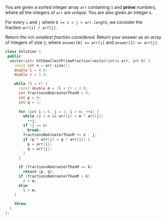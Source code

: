 You are given a sorted integer array `arr` containing `1` and **prime** numbers, where all the integers of `arr` are unique. You are also given an integer `k`.

For every `i` and `j` where `0 <= i < j < arr.length`, we consider the fraction `arr[i] / arr[j]`.

Return _the_ `kth` _smallest fraction considered_. Return your answer as an array of integers of size `2`, where `answer[0] == arr[i]` and `answer[1] == arr[j]`.

```cpp
class Solution {
 public:
  vector<int> kthSmallestPrimeFraction(vector<int>& arr, int k) {
    const int n = arr.size();
    double l = 0.0;
    double r = 1.0;

    while (l < r) {
      const double m = (l + r) / 2.0;
      int fractionsNoGreaterThanM = 0;
      int p = 0;
      int q = 1;
        
      for (int i = 0, j = 1; i < n; ++i) {
        while (j < n && arr[i] > m * arr[j])
          ++j;
        if (j == n)
          break;
        fractionsNoGreaterThanM += n - j;
        if (p * arr[j] < q * arr[i]) {
          p = arr[i];
          q = arr[j];
        }
      }

      if (fractionsNoGreaterThanM == k)
        return {p, q};
      if (fractionsNoGreaterThanM > k)
        r = m;
      else
        l = m;
    }

    throw;
  }
};
```